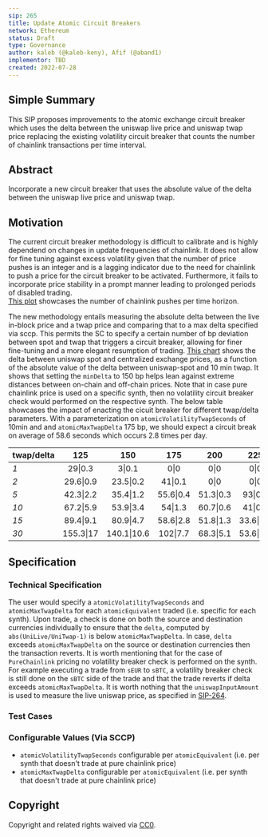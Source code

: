 ```yaml
---
sip: 265
title: Update Atomic Circuit Breakers
network: Ethereum
status: Draft
type: Governance
author: kaleb (@kaleb-keny), Afif (@aband1)
implementor: TBD
created: 2022-07-28
---
```


<!--You can leave these HTML comments in your merged SIP and delete the visible duplicate text guides, they will not appear and may be helpful to refer to if you edit it again. This is the suggested template for new SIPs. Note that an SIP number will be assigned by an editor. When opening a pull request to submit your SIP, please use an abbreviated title in the filename, `sip-draft_title_abbrev.md`. The title should be 44 characters or less.-->

## Simple Summary

<!--"If you can't explain it simply, you don't understand it well enough." Simply describe the outcome the proposed changes intends to achieve. This should be non-technical and accessible to a casual community member.-->

This SIP proposes improvements to the atomic exchange circuit breaker which uses the delta between the uniswap live price and uniswap twap price replacing the existing volatility circuit breaker that counts the number of chainlink transactions per time interval.
 
## Abstract

<!--A short (~200 word) description of the proposed change, the abstract should clearly describe the proposed change. This is what *will* be done if the SIP is implemented, not *why* it should be done or *how* it will be done. If the SIP proposes deploying a new contract, write, "we propose to deploy a new contract that will do x".-->

Incorporate a new circuit breaker that uses the absolute value of the delta between the uniswap live price and uniswap twap.

## Motivation
<!--This is the problem statement. This is the *why* of the SIP. It should clearly explain *why* the current state of the protocol is inadequate.  It is critical that you explain *why* the change is needed, if the SIP proposes changing how something is calculated, you must address *why* the current calculation is innaccurate or wrong. This is not the place to describe how the SIP will address the issue!-->

The current circuit breaker methodology is difficult to calibrate and is highly dependend on changes in update frequencies of chainlink. It does not allow for fine tuning against excess volatility given that the number of price pushes is an integer and is a lagging indicator due to the need for chainlink to push a price for the circuit breaker to be activated. Furthermore, it fails to incorporate price stability in a prompt manner leading to prolonged periods of disabled trading.  
[This plot](https://ibb.co/hdNv5vF) showcases the number of chainlink pushes per time horizon.

The new methodology entails measuring the absolute delta between the live in-block price and a twap price and comparing that to a max delta specified via sccp. This permits the SC to specify a certain number of bp deviation between spot and twap that triggers a circuit breaker, allowing for finer fine-tuning and a more elegant resumption of trading. 
[This chart](https://ibb.co/qMfvYPR) shows the delta between uniswap spot and centralized exchange prices, as a function of the absolute value of the delta between uniswap-spot and 10 min twap. It shows that setting the `minDelta` to 150 bp helps lean against extreme distances between on-chain and off-chain prices.
Note that in case pure chainlink price is used on a specific synth, then no volatility circuit breaker check would performed on the respective synth. 
The below table showcases the impact of enacting the cicuit breaker for different twap/delta parameters. With a parameterization on `atomicVolatilityTwapSeconds` of 10min and and `atomicMaxTwapDelta` 175 bp, we should expect a circuit break on average of 58.6 seconds which occurs 2.8 times per day. 

| **twap/delta** 	|  **125**  	|   **150**   	|  **175**  	|  **200**  	|  **225**  	|
|----------------	|:---------:	|:-----------:	|:---------:	|:---------:	|:---------:	|
|       _1_      	|  29\|0.3  	|    3\|0.1   	|    0\|0   	|    0\|0   	|    0\|0   	|
|       _2_      	| 29.6\|0.9 	|  23.5\|0.2  	|  41\|0.1  	|    0\|0   	|    0\|0   	|
|       _5_      	| 42.3\|2.2 	|  35.4\|1.2  	| 55.6\|0.4 	| 51.3\|0.3 	|  93\|0.1  	|
|      _10_      	| 67.2\|5.9 	|  53.9\|3.4  	|  54\|1.3  	| 60.7\|0.6 	|  41\|0.4  	|
|      _15_      	| 89.4\|9.1 	|  80.9\|4.7  	| 58.6\|2.8 	| 51.8\|1.3 	| 33.6\|0.7 	|
|      _30_      	| 155.3\|17 	| 140.1\|10.6 	|  102\|7.7 	| 68.3\|5.1 	| 53.6\|2.4 	|

## Specification

<!--The specification should describe the syntax and semantics of any new feature, there are five sections
1. Overview
2. Rationale
3. Technical Specification
4. Test Cases
5. Configurable Values
-->

### Technical Specification

<!--The technical specification should outline the public API of the changes proposed. That is, changes to any of the interfaces Synthetix currently exposes or the creations of new ones.-->

The user would specify a `atomicVolatilityTwapSeconds` and `atomicMaxTwapDelta` for each `atomicEquivalent` traded (i.e. specific for each synth). Upon trade, a check is done on both the source and destination currencies individually to ensure that the `delta`, computed by `abs(UniLive/UniTwap-1)` is below `atomicMaxTwapDelta`. In case, `delta` exceeds `atomicMaxTwapDelta` on the source or destination currencies then the transaction reverts. It is worth mentioning that for the case of `PureChainlink` pricing no volatility breaker check is performed on the synth.
For example executing a trade from `sEUR` to `sBTC`, a volatility breaker check is still done on the `sBTC` side of the trade and that the trade reverts if delta exceeds `atomicMaxTwapDelta`.
It is worth nothing that the `uniswapInputAmount` is used to measure the live uniswap price, as specified in [SIP-264](https://sips.synthetix.io/sips/sip-264/).

### Test Cases

<!--Test cases for an implementation are mandatory for SIPs but can be included with the implementation..-->

### Configurable Values (Via SCCP)

<!--Please list all values configurable via SCCP under this implementation.-->

- `atomicVolatilityTwapSeconds` configurable per `atomicEquivalent` (i.e. per synth that doesn't trade at pure chainlink price)
- `atomicMaxTwapDelta` configurable per `atomicEquivalent` (i.e. per synth that doesn't trade at pure chainlink price)

## Copyright

Copyright and related rights waived via [CC0](https://creativecommons.org/publicdomain/zero/1.0/).

